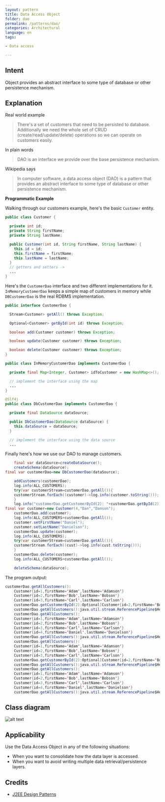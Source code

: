 ```yaml
---
layout: pattern
title: Data Access Object
folder: dao
permalink: /patterns/dao/
categories: Architectural
language: en
tags:

- Data access

---
```


## Intent

Object provides an abstract interface to some type of database or other persistence mechanism.

## Explanation

Real world example

> There's a set of customers that need to be persisted to database. Additionally we need the whole
> set of CRUD (create/read/update/delete) operations so we can operate on customers easily.

In plain words

> DAO is an interface we provide over the base persistence mechanism.

Wikipedia says

> In computer software, a data access object (DAO) is a pattern that provides an abstract interface
> to some type of database or other persistence mechanism.

**Programmatic Example**

Walking through our customers example, here's the basic `Customer` entity.

```java
public class Customer {

  private int id;
  private String firstName;
  private String lastName;

  public Customer(int id, String firstName, String lastName) {
    this.id = id;
    this.firstName = firstName;
    this.lastName = lastName;
  }
  // getters and setters ->
  ...
}
```

Here's the `CustomerDao` interface and two different implementations for it. `InMemoryCustomerDao`
keeps a simple map of customers in memory while `DBCustomerDao` is the real RDBMS implementation.

```java
public interface CustomerDao {

  Stream<Customer> getAll() throws Exception;

  Optional<Customer> getById(int id) throws Exception;

  boolean add(Customer customer) throws Exception;

  boolean update(Customer customer) throws Exception;

  boolean delete(Customer customer) throws Exception;
}

public class InMemoryCustomerDao implements CustomerDao {

  private final Map<Integer, Customer> idToCustomer = new HashMap<>();

  // implement the interface using the map
  ...
}

@Slf4j
public class DbCustomerDao implements CustomerDao {

  private final DataSource dataSource;

  public DbCustomerDao(DataSource dataSource) {
    this.dataSource = dataSource;
  }

  // implement the interface using the data source
  ...
```

Finally here's how we use our DAO to manage customers.

```java
    final var dataSource=createDataSource();
    createSchema(dataSource);
final var customerDao=new DbCustomerDao(dataSource);

    addCustomers(customerDao);
    log.info(ALL_CUSTOMERS);
    try(var customerStream=customerDao.getAll()){
    customerStream.forEach((customer)->log.info(customer.toString()));
    }
    log.info("customerDao.getCustomerById(2): "+customerDao.getById(2));
final var customer=new Customer(4,"Dan","Danson");
    customerDao.add(customer);
    log.info(ALL_CUSTOMERS+customerDao.getAll());
    customer.setFirstName("Daniel");
    customer.setLastName("Danielson");
    customerDao.update(customer);
    log.info(ALL_CUSTOMERS);
    try(var customerStream=customerDao.getAll()){
    customerStream.forEach((cust)->log.info(cust.toString()));
    }
    customerDao.delete(customer);
    log.info(ALL_CUSTOMERS+customerDao.getAll());

    deleteSchema(dataSource);
```

The program output:

```java
customerDao.getAllCustomers():
    Customer{id=1,firstName='Adam',lastName='Adamson'}
    Customer{id=2,firstName='Bob',lastName='Bobson'}
    Customer{id=3,firstName='Carl',lastName='Carlson'}
    customerDao.getCustomerById(2):Optional[Customer{id=2,firstName='Bob',lastName='Bobson'}]
    customerDao.getAllCustomers():java.util.stream.ReferencePipeline$Head@7cef4e59
    customerDao.getAllCustomers():
    Customer{id=1,firstName='Adam',lastName='Adamson'}
    Customer{id=2,firstName='Bob',lastName='Bobson'}
    Customer{id=3,firstName='Carl',lastName='Carlson'}
    Customer{id=4,firstName='Daniel',lastName='Danielson'}
    customerDao.getAllCustomers():java.util.stream.ReferencePipeline$Head@2db0f6b2
    customerDao.getAllCustomers():
    Customer{id=1,firstName='Adam',lastName='Adamson'}
    Customer{id=2,firstName='Bob',lastName='Bobson'}
    Customer{id=3,firstName='Carl',lastName='Carlson'}
    customerDao.getCustomerById(2):Optional[Customer{id=2,firstName='Bob',lastName='Bobson'}]
    customerDao.getAllCustomers():java.util.stream.ReferencePipeline$Head@12c8a2c0
    customerDao.getAllCustomers():
    Customer{id=1,firstName='Adam',lastName='Adamson'}
    Customer{id=2,firstName='Bob',lastName='Bobson'}
    Customer{id=3,firstName='Carl',lastName='Carlson'}
    Customer{id=4,firstName='Daniel',lastName='Danielson'}
    customerDao.getAllCustomers():java.util.stream.ReferencePipeline$Head@6ec8211c
```

## Class diagram

![alt text](/etc/dao.png "Data Access Object")

## Applicability

Use the Data Access Object in any of the following situations:

* When you want to consolidate how the data layer is accessed.
* When you want to avoid writing multiple data retrieval/persistence layers.

## Credits

* [J2EE Design Patterns](https://www.amazon.com/gp/product/0596004273/ref=as_li_tl?ie=UTF8&camp=1789&creative=9325&creativeASIN=0596004273&linkCode=as2&tag=javadesignpat-20&linkId=48d37c67fb3d845b802fa9b619ad8f31)
